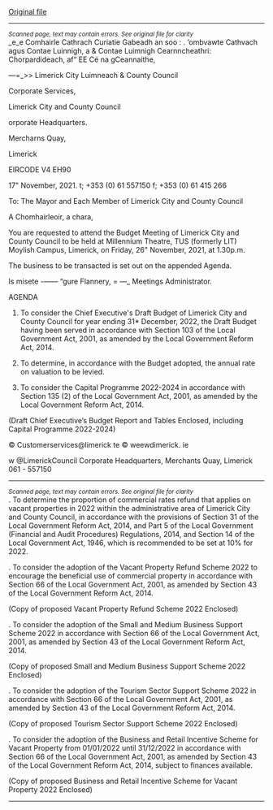 [Original file](https://www.limerick.ie/sites/default/files/media/documents/2021-11/00-agenda-budget-meeting-26.11.2021.pdf)

---
*<small>Scanned page, text may contain errors. See original file for clarity</small>*  
_e_e Comhairle Cathrach Curiatie Gabeadh an soo
: . ‘ombvawte Cathvach agus Contae Luinnigh,
a & Contae Luimnigh Cearnncheathri: Chorpardideach,
af“ EE Cé na gCeannaithe,

—=_>> Limerick City Luimneach
& County Council

Corporate Services,

Limerick City and County Council

orporate Headquarters.

Mercharns Quay,

Limerick

EIRCODE V4 EH90

17" November, 2021.
t; +353 (0) 61 557150
f; +353 (0) 61 415 266

To: The Mayor and Each Member of Limerick City and
County Council

A Chomhairleoir, a chara,

You are requested to attend the Budget Meeting of Limerick City and County Council
to be held at Millennium Theatre, TUS (formerly LIT) Moylish Campus, Limerick, on
Friday, 26" November, 2021, at 1.30p.m.

The business to be transacted is set out on the appended Agenda.

Is misete -_——_
“gure Flannery, = —_
Meetings Administrator.

AGENDA

1. To consider the Chief Executive's Draft Budget of Limerick City and County Council
for year ending 31* December, 2022, the Draft Budget having been served in
accordance with Section 103 of the Local Government Act, 2001, as amended by
the Local Government Reform Act, 2014.

2. To determine, in accordance with the Budget adopted, the annual rate on
valuation to be levied.

3. To consider the Capital Programme 2022-2024 in accordance with Section 135 (2)
of the Local Government Act, 2001, as amended by the Local Government Reform
Act, 2014.

(Draft Chief Executive’s Budget Report and Tables Enclosed, including
Capital Programme 2022-2024)

© Customerservices@limerick te
© weewdimerick. ie

w @LimerickCouncil
Corporate Headquarters, Merchants Quay, Limerick 061 - 557150


---
*<small>Scanned page, text may contain errors. See original file for clarity</small>*  
. To determine the proportion of commercial rates refund that applies on vacant
properties in 2022 within the administrative area of Limerick City and County
Council, in accordance with the provisions of Section 31 of the Local Government
Reform Act, 2014, and Part 5 of the Local Government (Financial and Audit
Procedures) Regulations, 2014, and Section 14 of the Local Government Act, 1946,
which is recommended to be set at 10% for 2022.

. To consider the adoption of the Vacant Property Refund Scheme 2022 to
encourage the beneficial use of commercial property in accordance with Section
66 of the Local Government Act, 2001, as amended by Section 43 of the Local
Government Reform Act, 2014.

(Copy of proposed Vacant Property Refund Scheme 2022 Enclosed)

. To consider the adoption of the Small and Medium Business Support Scheme 2022
in accordance with Section 66 of the Local Government Act, 2001, as amended by
Section 43 of the Local Government Reform Act, 2014.

(Copy of proposed Small and Medium Business Support Scheme 2022 Enclosed)

. To consider the adoption of the Tourism Sector Support Scheme 2022 in
accordance with Section 66 of the Local Government Act, 2001, as amended by
Section 43 of the Local Government Reform Act, 2014.

(Copy of proposed Tourism Sector Support Scheme 2022 Enclosed)

. To consider the adoption of the Business and Retail Incentive Scheme for Vacant
Property from 01/01/2022 until 31/12/2022 in accordance with Section 66 of the
Local Government Act, 2001, as amended by Section 43 of the Local Government
Reform Act, 2014, subject to finances available.

(Copy of proposed Business and Retail Incentive Scheme for Vacant Property
2022 Enclosed)


---
